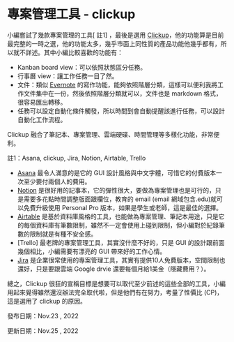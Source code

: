 # 專案管理工具 - clickup

小編嘗試了幾款專案管理的工具\[ 註1] ，最後是選用 [Clickup](https://clickup.com/?fp\_ref=9g619)，他的功能算是目前最完整的一時之選，他的功能太多，幾乎市面上同性質的產品功能他幾乎都有，所以就不詳述。其中小編比較喜歡的功能有：
* Kanban board view：可以依照狀態區分任務。
* 行事曆 view：讓工作任務一目了然。
* 文件：類似 [Evernote](https://www.evernote.com/) 的寫作功能，能夠依照階層分類，這樣可以便利我將工作文件集中在一份，然後依照階層分類就可以，文件也是 markdown 格式，很容易匯出轉移。
* 任務可以設定自動化條件觸發，所以時間到會自動提醒該進行任務，可以設計自動化工作流程。

Clickup 融合了筆記本、專案管理、雲端硬碟、時間管理等多樣化功能，非常便利。

註1：Asana, clickup, Jira, Notion, Airtable, Trello

* [Asana](https://asana.com/) 最令人滿意的是它的 GUI 設計風格與中文字體，可惜它的付費版本一次至少要付兩個人的費用。
* [Notion](https://notion.so) 是很好用的記事本，它的彈性很大，要做為專案管理也是可行的，只是需要多花點時間調整版面跟欄位，教育的 email (email 網域包含.edu)就可以免費升級使用 Personal Pro 版本，如果是學生或老師，這是最佳的選擇。
* [Airtable](https://www.airtable.com) 是基於資料庫風格的工具，也能做為專案管理、筆記本用途，只是它的每個資料庫有筆數限制，雖然不一定會使用上碰到限制，但小編對於紀錄筆數的限制就是有種不安全感。
* [Trello] 最老牌的專案管理工具，其實沒什麼不好的，只是 GUI 的設計跟前面幾個相比，小編需要有漂亮的 GUI 帶來好的工作心情。
* [Jira](https://www.atlassian.com/software/jira) 是企業很常使用的專案管理工具，其實有提供10人免費版本，空間限制也還好，只是要跟雲端 Google drvie 還要每個月給1美金（隱藏費用？）。

總之，Clickup 很狂的宣稱目標是想要可以取代至少前述的這些全部的工具，小編用起來覺得雖然還沒辦法完全取代啦，但是他們有在努力，考量了性價比 (CP)，這是選用了 clickup 的原因。

發布日期：Nov.23 , 2022

更新日期：Nov.25 , 2022
